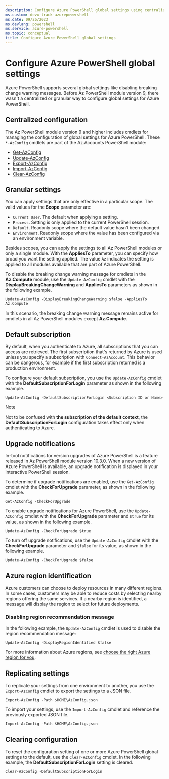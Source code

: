```yaml
---
description: Configure Azure PowerShell global settings using centralized and granular AzConfig cmdlets
ms.custom: devx-track-azurepowershell
ms.date: 09/26/2023
ms.devlang: powershell
ms.service: azure-powershell
ms.topic: conceptual
title: Configure Azure PowerShell global settings
---
```


# Configure Azure PowerShell global settings

Azure PowerShell supports several global settings like disabling breaking change warning messages.
Before Az PowerShell module version 9, there wasn't a centralized or granular way to configure
global settings for Azure PowerShell.

## Centralized configuration

The Az PowerShell module version 9 and higher includes cmdlets for managing the configuration of
global settings for Azure PowerShell. These `*-AzConfig` cmdlets are part of the Az.Accounts
PowerShell module:

- [Get-AzConfig][get-azconfig]
- [Update-AzConfig][update-azconfig]
- [Export-AzConfig][export-azconfig]
- [Import-AzConfig][import-azconfig]
- [Clear-AzConfig][clear-azconfig]

## Granular settings

You can apply settings that are only effective in a particular scope. The valid values for the
**Scope** parameter are:

- `Current User`. The default when applying a setting.
- `Process`. Setting is only applied to the current PowerShell session.
- `Default`. Readonly scope where the default value hasn't been changed.
- `Environment`. Readonly scope where the value has been configured via an environment variable.

Besides scopes, you can apply the settings to all Az PowerShell modules or only a single module.
With the **AppliesTo** parameter, you can specify how broad you want the setting applied. The value
`Az` indicates the setting is applied to all modules available that are part of Azure PowerShell.

To disable the breaking change warning message for cmdlets in the **Az.Compute** module, use the
`Update-AzConfig` cmdlet with the **DisplayBreakingChangeWarning** and **AppliesTo** parameters as
shown in the following example.

```azurepowershell-interactive
Update-AzConfig -DisplayBreakingChangeWarning $false -AppliesTo Az.Compute
```

In this scenario, the breaking change warning message remains active for cmdlets in all Az
PowerShell modules except **Az.Compute**.

## Default subscription

By default, when you authenticate to Azure, all subscriptions that you can access are retrieved. The
first subscription that's returned by Azure is used unless you specify a subscription with
`Connect-AzAccount`. This behavior can be dangerous, for example if the first subscription returned
is a production environment.

To configure your default subscription, you use the `Update-AzConfig` cmdlet with the
**DefaultSubscriptionForLogin** parameter as shown in the following example.

```azurepowershell-interactive
Update-AzConfig -DefaultSubscriptionForLogin <Subscription ID or Name>
```

> [!NOTE]
> Not to be confused with **the subscription of the default context**, the
> **DefaultSubscriptionForLogin** configuration takes effect only when authenticating to Azure.

## Upgrade notifications

In-tool notifications for version upgrades of Azure PowerShell is a feature released in Az
PowerShell module version 10.3.0. When a new version of Azure PowerShell is available, an upgrade
notification is displayed in your interactive PowerShell session.

To determine if upgrade notifications are enabled, use the `Get-AzConfig` cmdlet with
the **CheckForUpgrade** parameter, as shown in the following example.

```azurepowershell-interactive
Get-AzConfig -CheckForUpgrade
```

To enable upgrade notifications for Azure PowerShell, use the `Update-AzConfig` cmdlet with the
**CheckForUpgrade** parameter and `$true` for its value, as shown in the following example.

```azurepowershell-interactive
Update-AzConfig -CheckForUpgrade $true
```

To turn off upgrade notifications, use the `Update-AzConfig` cmdlet with the **CheckForUpgrade**
parameter and `$false` for its value, as shown in the following example.

```azurepowershell-interactive
Update-AzConfig -CheckForUpgrade $false
```

## Azure region identification

Azure customers can choose to deploy resources in many different regions. In some cases, customers
may be able to reduce costs by selecting nearby regions offering the same services. If a nearby
region is identified, a message will display the region to select for future deployments.

### Disabling region recommendation message

In the following example, the `Update-AzConfig` cmdlet is used to disable the region recommendation
message:

```azurepowershell-interactive
Update-AzConfig -DisplayRegionIdentified $false
```

For more information about Azure regions, see
[choose the right Azure region for you](https://azure.microsoft.com/explore/global-infrastructure/geographies/#overview).

## Replicating settings

To replicate your settings from one environment to another, you use the `Export-AzConfig` cmdlet to
export the settings to a JSON file.

```azurepowershell-interactive
Export-AzConfig -Path $HOME\AzConfig.json
```

To import your settings, use the `Import-AzConfig` cmdlet and reference the previously exported
JSON file.

```azurepowershell-interactive
Import-AzConfig -Path $HOME\AzConfig.json
```

## Clearing configuration

To reset the configuration setting of one or more Azure PowerShell global settings to the default,
use the `Clear-AzConfig` cmdlet. In the following example, the **DefaultSubscriptionForLogin**
setting is cleared.

```azurepowershell-interactive
Clear-AzConfig -DefaultSubscriptionForLogin
```

<!-- link references -->
[get-azconfig]: /powershell/module/az.accounts/get-azconfig
[update-azconfig]:/powershell/module/az.accounts/update-azconfig
[export-azconfig]: /powershell/module/az.accounts/export-azconfig
[import-azconfig]: /powershell/module/az.accounts/import-azconfig
[clear-azconfig]: /powershell/module/az.accounts/clear-azconfig
